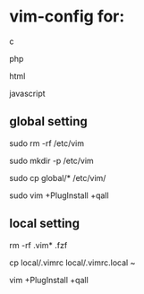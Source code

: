 # vim-config for:

c

php

html

javascript

## global setting

sudo rm -rf /etc/vim

sudo mkdir -p /etc/vim

sudo cp global/* /etc/vim/

sudo vim +PlugInstall +qall

## local setting

rm -rf .vim* .fzf

cp local/.vimrc local/.vimrc.local ~

vim +PlugInstall +qall
